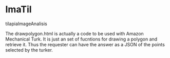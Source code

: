 # ImaTil
tilapiaImageAnalisis

The drawpolygon.html is actually a code to be used with Amazon Mechanical Turk. It is just an set of fucntions for drawing a polygon and retrieve it. Thus the requester can have the answer as a JSON of the points selected by the turker.
